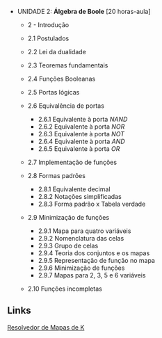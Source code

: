 * UNIDADE 2: **Álgebra de Boole** [20 horas-aula]
    * 2 - Introdução 
    * 2.1 Postulados 
    * 2.2 Lei da dualidade 
    * 2.3 Teoremas fundamentais 
    * 2.4 Funções Booleanas 
    * 2.5 Portas lógicas 

    * 2.6 Equivalência de portas 
        * 2.6.1 Equivalente à porta *NAND*
        * 2.6.2 Equivalente à porta *NOR*
        * 2.6.3 Equivalente à porta *NOT*
        * 2.6.4 Equivalente à porta *AND*
        * 2.6.5 Equivalente à porta *OR*

    * 2.7 Implementação de funções 

    * 2.8 Formas padrões 
        * 2.8.1 Equivalente decimal 
        * 2.8.2 Notações simplificadas 
        * 2.8.3 Forma padrão x Tabela verdade 

    * 2.9 Minimização de funções 
        * 2.9.1 Mapa para quatro variáveis 
        * 2.9.2 Nomenclatura das celas 
        * 2.9.3 Grupo de celas 
        * 2.9.4 Teoria dos conjuntos e os mapas 
        * 2.9.5 Representação de função no mapa 
        * 2.9.6 Minimização de funções 
        * 2.9.7 Mapas para 2, 3, 5 e 6 variáveis 

    * 2.10 Funções incompletas 


## Links

[Resolvedor de Mapas de K](https://youtu.be/i_HYxdri69Y) 

